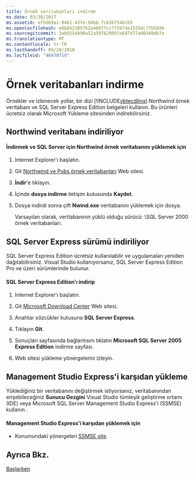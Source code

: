 ```yaml
---
title: Örnek veritabanları indirme
ms.date: 03/30/2017
ms.assetid: ef9d69a1-9461-43fe-94bb-7c836754bcb5
ms.openlocfilehash: e0b842385762a486ffcc775974e15334c77b589b
ms.sourcegitcommit: 3ab9254890a52a50762995fa6d7d77a00348db7e
ms.translationtype: MT
ms.contentlocale: tr-TR
ms.lasthandoff: 09/20/2018
ms.locfileid: "46470719"
---
```

# <a name="downloading-sample-databases"></a>Örnek veritabanları indirme
Örnekler ve izlenecek yollar, bir dizi [!INCLUDE[vbtecdlinq](../../../../../../includes/vbtecdlinq-md.md)] Northwind örnek veritabanı ve SQL Server Express Edition belgeleri kullanın. Bu ürünleri ücretsiz olarak Microsoft Yükleme sitesinden indirebilirsiniz.  
  
## <a name="downloading-the-northwind-database"></a>Northwind veritabanı indiriliyor  
  
#### <a name="to-download-and-install-the-northwind-sample-database-for-sql-server"></a>İndirmek ve SQL Server için Northwind örnek veritabanını yüklemek için  
  
1.  Internet Explorer'ı başlatın.  
  
2.  Git [Northwind ve Pubs örnek veritabanları](https://go.microsoft.com/fwlink?linkid=64296) Web sitesi.  
  
3.  **İndir**'e tıklayın.  
  
4.  İçinde **dosya indirme** iletişim kutusunda **Kaydet**.  
  
5.  Dosya indirdi sonra çift **Nwind.exe** veritabanını yüklemek için dosya.  
  
     Varsayılan olarak, veritabanının yüklü olduğu *sürücü*: \SQL Server 2000 örnek veritabanları.  
  
## <a name="downloading-sql-server-express-edition"></a>SQL Server Express sürümü indiriliyor  
 SQL Server Express Edition ücretsiz kullanılabilir ve uygulamaları yeniden dağıtabilirsiniz. Visual Studio kullanıyorsanız, SQL Server Express Edition Pro ve üzeri sürümlerinde bulunur.  
  
#### <a name="to-download-and-install-sql-server-express-edition"></a>SQL Server Express Edition'ı indirip  
  
1.  Internet Explorer'ı başlatın.  
  
2.  Git [Microsoft Download Center](https://go.microsoft.com/fwlink?linkid=74602) Web sitesi.  
  
3.  Anahtar sözcükler kutusuna **SQL Server Express**.  
  
4.  Tıklayın **Git**.  
  
5.  Sonuçları sayfasında bağlantısını tıklatın **Microsoft SQL Server 2005 Express Edition** indirme sayfası.  
  
6.  Web sitesi yükleme yönergelerini izleyin.  
  
## <a name="downloading-management-studio-express"></a>Management Studio Express'i karşıdan yükleme  
 Yüklediğiniz bir veritabanını değiştirmek istiyorsanız, veritabanından erişebileceğiniz **Sunucu Gezgini** Visual Studio tümleşik geliştirme ortamı (IDE) veya Microsoft SQL Server Management Studio Express'i (SSMSE) kullanın .  
  
#### <a name="to-download-management-studio-express"></a>Management Studio Express'i karşıdan yüklemek için  
  
-   Konumundaki yönergeleri [SSMSE site](https://go.microsoft.com/fwlink/?LinkId=95933).  
  
## <a name="see-also"></a>Ayrıca Bkz.  
 [Başlarken](../../../../../../docs/framework/data/adonet/sql/linq/getting-started.md)
